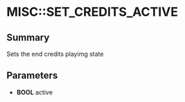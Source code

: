 # MISC::SET_CREDITS_ACTIVE

## Summary
Sets the end credits playimg state

## Parameters
* **BOOL** active